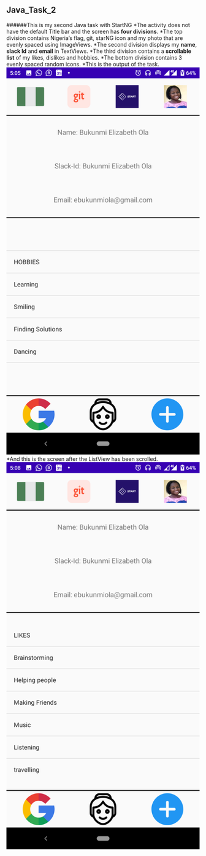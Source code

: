## Java_Task_2
######This is my second Java task with StartNG
*The activity does not have the default Title bar and the screen has **four divisions**.
*The top division contains Nigeria’s flag, git, starNG icon and my photo that are evenly spaced using ImageViews.
*The second division displays my __name__, **slack Id** and **email** in TextViews.
*The third division contains a **scrollable list** of my likes, dislikes and hobbies.
*The bottom division contains 3 evenly spaced random icons.
*This is the output of the task. ![Output](/likes.png)
*And this is the screen after the ListView has been scrolled. ![Output2](/hobbies.png)